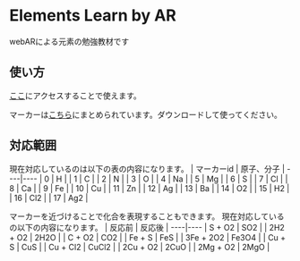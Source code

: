 # Elements Learn by AR
webARによる元素の勉強教材です

## 使い方
[ここ](https://rikuhidaka.github.io/AR-study-element/)にアクセスすることで使えます。

マーカーは[こちら](http://diogok.net/js-aruco-markers/index.html)にまとめられています。ダウンロードして使ってください。

## 対応範囲
現在対応しているのは以下の表の内容になります。
| マーカーid | 原子、分子 |
----|---- 
| 0 | H |
| 1 | C |
| 2 | N |
| 3 | O |
| 4 | Na |
| 5 | Mg |
| 6 | S |
| 7 | Cl |
| 8 | Ca |
| 9 | Fe |
| 10 | Cu |
| 11 | Zn |
| 12 | Ag |
| 13 | Ba |
| 14 | O2 |
| 15 | H2 |
| 16 | Cl2 |
| 17 | Ag2 |

マーカーを近づけることで化合を表現することもできます。
現在対応しているの以下の内容になります。
| 反応前 | 反応後 |
----|---- 
| S + O2 | SO2 |
| 2H2 + O2 | 2H2O |
| C + O2 | CO2 |
| Fe + S | FeS |
| 3Fe + 2O2 | Fe3O4 |
| Cu + S | CuS |
| Cu + Cl2 | CuCl2 |
| 2Cu + O2 | 2CuO |
| 2Mg + O2 | 2MgO |
